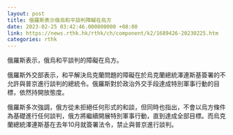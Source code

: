 ```yaml
---
layout: post
title: 俄羅斯表示俄烏和平談判障礙在烏方
date: 2023-02-25 03:42:46.000000000 +08:00
link: https://news.rthk.hk/rthk/ch/component/k2/1689426-20230225.htm
categories: rthk
---
```


俄羅斯表示，俄烏和平談判的障礙在烏方。

俄羅斯外交部表示，和平解決烏克蘭問題的障礙在於烏克蘭總統澤連斯基簽署的不允許與普京進行談判的總統令。俄羅斯對於政治外交手段達成特別軍事行動的目標，依然持開放態度。

俄羅斯多次強調，俄方從未拒絕任何形式的和談，但同時也指出，不會以烏方條件為基礎進行任何談判，俄方將繼續開展特別軍事行動，直到達成全部目標。而烏克蘭總統澤連斯基在去年10月就簽署法令，禁止與普京進行談判。
